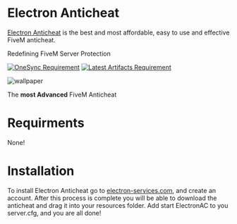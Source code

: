 # Electron Anticheat

[Electron Anticheat](https://electron-services.com/) is the best and most affordable, easy to use and effective FiveM anticheat.

Redefining FiveM Server Protection

[![OneSync Requirement](https://img.shields.io/badge/OneSync-Required-blue?style=for-the-badge&logo=fivem&logoColor=white)](https://docs.fivem.net/docs/scripting-reference/onesync/)
[![Latest Artifacts Requirement](https://img.shields.io/badge/Latest%20Artifacts-Required-blue?style=for-the-badge&logo=fivem&logoColor=white)](https://runtime.fivem.net/artifacts/fivem/build_server_windows/master)

![wallpaper](https://i.imgur.com/mTyciRD.png)

The **most Advanced** FiveM Anticheat

# Requirments
None!

# Installation
To install Electron Anticheat go to [electron-services.com](https://electron-services.com/), and create an account.
After this process is complete you will be able to download the anticheat and drag it into your resources folder. Add start ElectronAC to you server.cfg, and you are all done!
